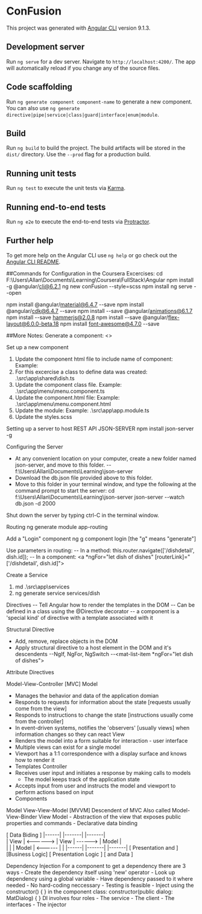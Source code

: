 # ConFusion

This project was generated with [Angular CLI](https://github.com/angular/angular-cli) version 9.1.3.

## Development server

Run `ng serve` for a dev server. Navigate to `http://localhost:4200/`. The app will automatically reload if you change any of the source files.

## Code scaffolding

Run `ng generate component component-name` to generate a new component. You can also use `ng generate directive|pipe|service|class|guard|interface|enum|module`.

## Build

Run `ng build` to build the project. The build artifacts will be stored in the `dist/` directory. Use the `--prod` flag for a production build.

## Running unit tests

Run `ng test` to execute the unit tests via [Karma](https://karma-runner.github.io).

## Running end-to-end tests

Run `ng e2e` to execute the end-to-end tests via [Protractor](http://www.protractortest.org/).

## Further help

To get more help on the Angular CLI use `ng help` or go check out the [Angular CLI README](https://github.com/angular/angular-cli/blob/master/README.md).

##Commands for Configuration in the Coursera Excercises:
cd F:\Users\Allan\Documents\Learning\Coursera\FullStack\Angular
npm install -g @angular/cli@6.2.1
ng new conFusion --style=scss
npm install
ng serve --open

npm install @angular/material@6.4.7 --save
npm install @angular/cdk@6.4.7 --save
npm install --save @angular/animations@6.1.7
npm install --save hammerjs@2.0.8
npm install --save @angular/flex-layout@6.0.0-beta.18
npm install font-awesome@4.7.0 --save

##More Notes:
Generate a component: <<component name>>

Set up a new component
1. Update the component html file to include name of component:
  Example: <app-menu></app-menu>
2. For this excercise a class to define data was created: .\src\app\shared\dish.ts
3. Update the component class file. Example: .\src\app\menu\menu.component.ts
4. Update the component.html file: Example: .\src\app\menu\menu.component.html
5. Update the module: Example: .\src\app\app.module.ts
6. Update the styles.scss

Setting up a server to host REST API
  JSON-SERVER
  npm install json-server -g

  Configuring the Server
  - At any convenient location on your computer, create a new folder named json-server, and move to this folder.
    -- f:\Users\Allan\Documents\Learning\json-server
  - Download the db.json file provided above to this folder.
  - Move to this folder in your terminal window, and type the following at the command prompt to start the server:
      cd f:\Users\Allan\Documents\Learning\json-server
      json-server --watch db.json -d 2000

  Shut down the server by typing ctrl-C in the terminal window.

Routing
ng generate module app-routing

Add a "Login" component
ng g component login [the "g" means "generate"]

  Use parameters in routing:
  -- In a method: 
      this.router.navigate(['/dishdetail', dish.id]);
  -- In a component: 
      <a *ngFor="let dish of dishes" [routerLink]="['/dishdetail', dish.id]">


Create a Service
1. md .\src\app\services
2. ng generate service services/dish

Directives
-- Tell Angular how to render the templates in the DOM
-- Can be defined in a class using the @Directive decorator
-- a component is a 'special kind' of directive with a template associated with it

Structural Directive
- Add, remove, replace objects in the DOM
- Apply structural directive to a host element in the DOM and it's descendents
  --NgIf, NgFor, NgSwitch
  --<mat-list-item *ngFor="let dish of dishes">

Attribute Directives

Model-View-Controller [MVC]
Model 
  - Manages the behavior and data of the application domian
  - Responds to requests for information about the state [requests usually come from the view]
  - Responds to instructions to change the state [instructions usually come from the controller]
  - In event-driven systems, notifies the 'observers' [usually views] when information changes so they can react
View
  - Renders the model into a form suitable for interaction - user interface
  - Multiple views can exist for a single model
  - Viewport has a 1:1 correspondence with a display surface and knows how to render it
  - Templates
Controller
  - Receives user input and initiates a response by making calls to models
    - The model keeps track of the application state
  - Accepts input from user and instructs the model and viewport to perform actions based on input
  - Components  

Model View-View-Model [MVVM]
Descendent of MVC
Also called Model-View-Binder
  View Model
    - Abstraction of the view that exposes public properties and commands
    - Declarative data binding

[        Data Biding      ]
|------|          |-------|          |-------|  
| View | <------> | View  | ------>  | Model |     
|      |          | Model | <------  |       |
|------|          |-------|          |-------|
[     Presentation and    ]        [Business Logic]
[     Presentation Logic  ]        [  and Data    ] 

Dependency Injection
  For a component to get a dependency there are 3 ways
    - Create the dependency itself using 'new' operator
    - Look up dependency using a global variable
    - Have dependency passed to it where needed
      - No hard-coding neccessary
      - Testing is feasible
    - Inject using the constructor() { } in the component class:
      constructor(public dialog: MatDialog) { }
  DI involves four roles
    - The service
    - The client
    - The interfaces
    - The injector
    


  
